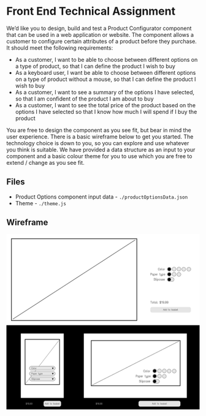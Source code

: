 # Front End Technical Assignment

We’d like you to design, build and test a Product Configurator component that can be used in a web application or website. The component allows a customer to configure certain attributes of a product before they purchase. It should meet the following requirements:

- As a customer, I want to be able to choose between different options on a type of product, so that I can define the product I wish to buy
- As a keyboard user, I want be able to choose between different options on a type of product without a mouse, so that I can define the product I wish to buy
- As a customer, I want to see a summary of the options I have selected, so that I am confident of the product I am about to buy
- As a customer, I want to see the total price of the product based on the options I have selected so that I know how much I will spend if I buy the product

You are free to design the component as you see fit, but bear in mind the user experience. There is a basic wireframe below to get you started. The technology choice is down to you, so you can explore and use whatever you think is suitable. We have provided a data structure as an input to your component and a basic colour theme for you to use which you are free to extend / change as you see fit.

## Files

- Product Options component input data - `./productOptionsData.json`
- Theme - `./theme.js`

## Wireframe

![Wireframe](./wireframe.png)
